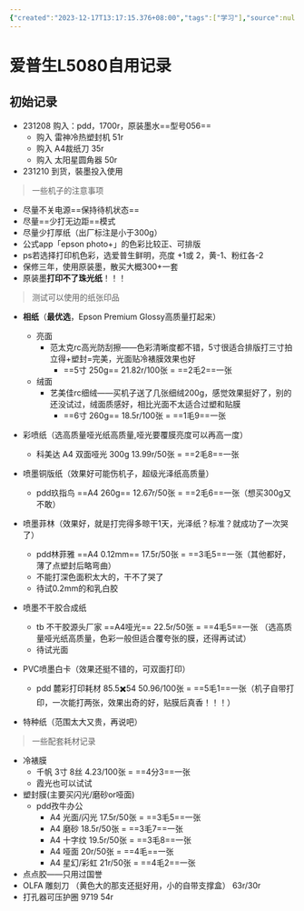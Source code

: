```yaml
---
{"created":"2023-12-17T13:17:15.376+08:00","tags":["学习"],"source":null,"aliases":"epsonL8050","author":null,"read":null,"dg-publish":true,"dg-path":"一些记录/爱普生L5080自用记录.md","permalink":"/一些记录/爱普生L5080自用记录/","dgPassFrontmatter":true,"updated":"2023-12-30T20:52:55.400+08:00"}
---
```


# 爱普生L5080自用记录
## 初始记录
- 231208 购入：pdd，1700r，原装墨水==型号056==
	- 购入 雷神冷热塑封机 51r
	- 购入 A4裁纸刀 35r
	- 购入 太阳星圆角器 50r
- 231210 到货，裝墨投入使用

>一些机子的注意事项
- 尽量不关电源==保持待机状态==
- 尽量==少打无边距==模式
- 尽量少打厚纸（出厂标注是小于300g）
- 公式app「epson photo+」的色彩比较正、可排版
- ps若选择打印机色彩，选爱普生鲜明，亮度 +1或 2，黄-1、粉红各-2
- 保修三年，使用原装墨，散买大概300+一套
- 原装墨**打印不了珠光纸**！！！

>测试可以使用的纸张印品

- **相纸**（**最优选**，Epson Premium Glossy高质量打起来）
	- 亮面
		- 范太克rc高光防刮擦——色彩清晰度都不错，5寸很适合排版打三寸拍立得+塑封=完美，光面贴冷裱膜效果也好
			- ==5寸 250g== 21.82r/100张 = ==2毛2==一张
	- 绒面
		- 艺美佳rc细绒——买机子送了几张细绒200g，感觉效果挺好了，别的还没试过，绒面质感好，相比光面不太适合过塑和贴膜
			- ==6寸 260g== 18.5r/100张 = ==1毛9==一张
- 彩喷纸（选高质量哑光纸高质量,哑光要覆膜亮度可以再高一度）
	- 科美达 A4 双面哑光 300g 13.99r/50张 = ==2毛8==一张 

- 喷墨铜版纸（效果好可能伤机子，超级光泽纸高质量）
	- pdd玖指鸟 ==A4 260g== 12.67r/50张 = ==2毛6==一张（想买300g又不敢）
- 喷墨菲林（效果好，就是打完得多晾干1天，光泽纸？标准？就成功了一次哭了）
	- pdd林菲雅 ==A4 0.12mm== 17.5r/50张 = ==3毛5==一张（其他都好，薄了点塑封后略弯曲）
	- 不能打深色面积太大的，干不了哭了
	- 待试0.2mm的和乳白胶
- 喷墨不干胶合成纸
	- tb 不干胶源头厂家 ==A4哑光== 22.5r/50张 = ==4毛5==一张 （选高质量哑光纸高质量，色彩一般但适合覆夸张的膜，还得再试试）
	- 待试光面
- PVC喷墨白卡（效果还挺不错的，可双面打印）
	- pdd 麓彩打印耗材 85.5✖️54 50.96/100张 = ==5毛1==一张（机子自带打印，一次能打两张，效果出奇的好，贴膜后真香！！！）
- 特种纸（范围太大又贵，再说吧）




>一些配套耗材记录

- 冷裱膜
	- 千帆 3寸 8丝 4.23/100张  = ==4分3==一张
	- 霞光也可以试试
- 塑封膜(主要买闪光/磨砂or哑面)
	- pdd孜牛办公
		- A4 光面/闪光 17.5r/50张  = ==3毛5==一张
		- A4 磨砂 18.5r/50张  = ==3毛7==一张
		- A4 十字纹 19.5r/50张  = ==3毛8==一张
		- A4 哑面 20r/50张  = ==4毛==一张
		- A4 星幻/彩虹 21r/50张  = ==4毛2==一张
- 点点胶——只用过国誉
- OLFA 雕刻刀 （黄色大的那支还挺好用，小的自带支撑盒） 63r/30r
- 打孔器可压护圈 9719 54r
